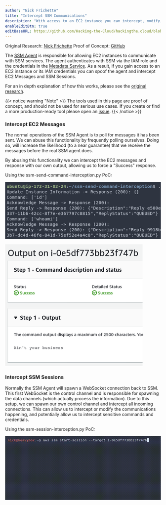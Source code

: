 ```yaml
---
author: "Nick Frichette"
title: "Intercept SSM Communications"
description: "With access to an EC2 instance you can intercept, modify, and spoof SSM communications"
enableEditBtn: true
editBaseURL: https://github.com/Hacking-the-Cloud/hackingthe.cloud/blob/master/content
---
```

Original Research: [Nick Frichette](https://frichetten.com/blog/ssm-agent-tomfoolery/)
Proof of Concept: [GitHub](https://github.com/Frichetten/ssm-agent-research)

The [SSM Agent](https://github.com/aws/amazon-ssm-agent) is responsible for allowing EC2 instances to communicate with SSM services. The agent authenticates with SSM via the IAM role and the credentials in the [Metadata Service](/aws/general-knowledge/intro_metadata_service/). As a result, if you gain access to an EC2 instance or its IAM credentials you can spoof the agent and intercept EC2 Messages and SSM Sessions.

For an in depth explanation of how this works, please see the [original research](https://frichetten.com/blog/ssm-agent-tomfoolery/). 

{{< notice warning "Note" >}}
The tools used in this page are proof of concept, and should not be used for serious use cases. If you create or find a more production-ready tool please open an [issue](https://github.com/Hacking-the-Cloud/hackingthe.cloud/issues).
{{< /notice >}}

### Intercept EC2 Messages
The normal operations of the SSM Agent is to poll for messages it has been sent. We can abuse this functionality by frequently polling ourselves. Doing so, will increase the likelihood (to a near guarantee) that we receive the messages before the real SSM agent does.

By abusing this functionality we can intercept the EC2 messages and response with our own output, allowing us to force a "Success" response.

Using the ssm-send-command-interception.py PoC:

![Intercepting Commands](/images/aws/post_exploitation/intercept_ssm_communications/intercept_message.png)

![Modified Output](/images/aws/post_exploitation/intercept_ssm_communications/modified_output.png)

### Intercept SSM Sessions
Normally the SSM Agent will spawn a WebSocket connection back to SSM. This first WebSocket is the control channel and is responsible for spawning the data channels (which actually process the information). Due to this setup, we can spawn our own control channel and intercept all incoming connections. This can allow us to intercept or modify the communications happening, and potentially allow us to intercept sensitive commands and credentials.

Using the ssm-session-interception.py PoC:

![Session Interception](/images/aws/post_exploitation/intercept_ssm_communications/block_session.gif)